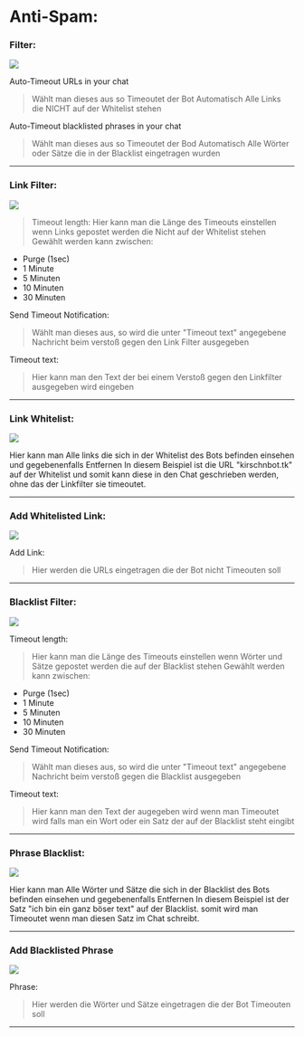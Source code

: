 # Anti-Spam:

### Filter:
<img src="http://i.imgur.com/gkF3R4i.png"/>

Auto-Timeout URLs in your chat
>Wählt man dieses aus so Timeoutet der Bot Automatisch Alle Links die NICHT auf der Whitelist stehen

Auto-Timeout blacklisted phrases in your chat
>Wählt man dieses aus so Timeoutet der Bod Automatisch Alle Wörter oder Sätze die in der Blacklist eingetragen wurden 

<hr>

### Link Filter:
<img src="http://i.imgur.com/IjPHWlP.png"/>

>Timeout length:
Hier kann man die Länge des Timeouts einstellen wenn Links gepostet werden die Nicht auf der Whitelist stehen
Gewählt werden kann zwischen:
- Purge (1sec)
- 1  Minute
- 5  Minuten
- 10 Minuten
- 30 Minuten

Send Timeout Notification:
>Wählt man dieses aus, so wird die unter "Timeout text" angegebene Nachricht beim verstoß gegen den Link Filter ausgegeben

Timeout text:
>Hier kann man den Text der bei einem Verstoß gegen den Linkfilter ausgegeben wird eingeben

<hr>

### Link Whitelist:
<img src="http://i.imgur.com/39UsNxP.png"/>

Hier kann man Alle links die sich in der Whitelist des Bots befinden einsehen und gegebenenfalls Entfernen
In diesem Beispiel ist die URL "kirschnbot.tk" auf der Whitelist und somit kann diese in den Chat geschrieben werden, ohne das der Linkfilter sie timeoutet.

<hr>

### Add Whitelisted Link:
<img src="http://i.imgur.com/QAdUk7A.png"/>

Add Link:
>Hier werden die URLs eingetragen die der Bot nicht Timeouten soll


<hr>

### Blacklist Filter:
<img src="http://i.imgur.com/rss9w22.png"/>

Timeout length:
>Hier kann man die Länge des Timeouts einstellen wenn Wörter und Sätze gepostet werden die auf der Blacklist stehen
Gewählt werden kann zwischen:
- Purge (1sec)
- 1  Minute
- 5  Minuten
- 10 Minuten
- 30 Minuten

Send Timeout Notification:
>Wählt man dieses aus, so wird die unter "Timeout text" angegebene Nachricht beim verstoß gegen die Blacklist ausgegeben

Timeout text:
>Hier kann man den Text der augegeben wird wenn man Timeoutet wird falls man ein Wort oder ein Satz der auf der Blacklist steht eingibt

<hr>

### Phrase Blacklist:
<img src="http://i.imgur.com/nFLUJKt.png"/>

Hier kann man Alle Wörter und Sätze die sich in der Blacklist des Bots befinden einsehen und gegebenenfalls Entfernen
In diesem Beispiel ist der Satz "ich bin ein ganz böser text" auf der Blacklist.
somit wird man Timeoutet wenn man diesen Satz im Chat schreibt.

<hr>

### Add Blacklisted Phrase
<img src="http://i.imgur.com/tvA89bf.png"/>

Phrase:
>Hier werden die Wörter und Sätze eingetragen die der Bot Timeouten soll

<hr>
